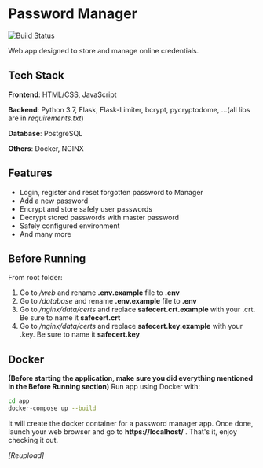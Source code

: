 # Password Manager
[![Build Status](https://travis-ci.org/joemccann/dillinger.svg?branch=master)](https://travis-ci.org/joemccann/dillinger)

Web app designed to store and manage online credentials.

## Tech Stack
**Frontend**: HTML/CSS, JavaScript

**Backend**: Python 3.7, Flask, Flask-Limiter, bcrypt, pycryptodome, ...(all libs are in *requirements.txt*)

**Database**: PostgreSQL

**Others**: Docker, NGINX



## Features
- Login, register and reset forgotten password to Manager
- Add a new password
- Encrypt and store safely user passwords
- Decrypt stored passwords with master password
- Safely configured environment
- And many more


## Before Running
From root folder:
1. Go to */web* and rename **.env.example** file to **.env**
2. Go to */database* and rename **.env.example** file to **.env**
3. Go to */nginx/data/certs* and replace **safecert.crt.example** with your .crt. Be sure to name it **safecert.crt**
4. Go to */nginx/data/certs* and replace **safecert.key.example** with your .key. Be sure to name it **safecert.key**


## Docker
**(Before starting the application, make sure you did everything mentioned in the Before Running section)**
Run app using Docker with:
```sh
cd app
docker-compose up --build
```

It will create the docker container for a password manager app. 
Once done, launch your web browser and go to  **https://localhost/** .
That's it, enjoy checking it out.



_[Reupload]_

